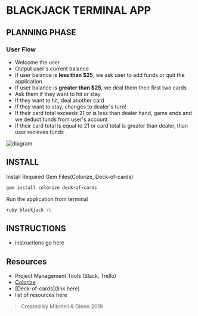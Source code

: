 # BLACKJACK TERMINAL APP

## PLANNING PHASE
### User Flow
* Welcome the user
* Output user's current balance
* If user balance is **less than $25**, we ask user to add funds or quit the application
* If user balance is **greater than $25**, we deal them their first two cards
* Ask them if they want to hit or stay
* If they want to hit, deal another card
* If they want to stay, changes to dealer's turn!
* If their card total exceeds 21 or is less than dealer hand, game ends and we deduct funds from user's account
* If their card total is equal to 21 or card total is greater than dealer, than user recieves funds


![diagram](https://i.imgur.com/1BXzjfy.png")



## INSTALL
Install Required Gem Files(Colorize, Deck-of-cards)

``` ruby
gem install colorize deck-of-cards
```
Run the application from terminal
```ruby
ruby blackjack.rb
```

## INSTRUCTIONS
* instructions go here

## Resources
* Project Management Tools (Slack, Trello)
* [Colorize](https://github.com/fazibear/colorize)
* [Deck-of-cards](link here)
* list of resources here


> Created by Mitchell & Glenn 2018